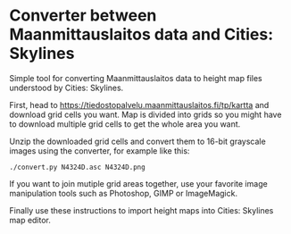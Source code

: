 # Converter between Maanmittauslaitos data and Cities: Skylines

Simple tool for converting Maanmittauslaitos data to height map files understood by Cities: Skylines.

First, head to https://tiedostopalvelu.maanmittauslaitos.fi/tp/kartta and download grid cells you want. Map is divided into grids so you might have to download multiple grid cells to get the whole area you want.

Unzip the downloaded grid cells and convert them to 16-bit grayscale images using the converter, for example like this:

```
./convert.py N4324D.asc N4324D.png
```

If you want to join mutiple grid areas together, use your favorite image manipulation tools such as Photoshop, GIMP or ImageMagick.

Finally use these instructions to import height maps into Cities: Skylines map editor.
